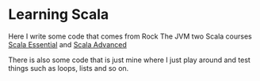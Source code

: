 # Learning Scala

Here I write some code that comes from Rock The JVM two Scala courses [Scala Essential](https://www.udemy.com/course/rock-the-jvm-scala-for-beginners/) and [Scala Advanced](https://www.udemy.com/course/advanced-scala/)

There is also some code that is just mine where I just play around and test things such as loops, lists and so on. 
